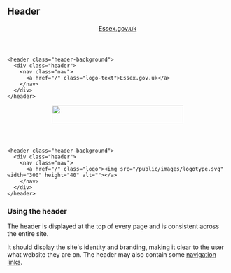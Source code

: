 ## Header

<header class="header-background">
  <div class="header">
    <nav class="nav">
      <a href="/" class="logo-text">Essex.gov.uk</a>
    </nav>
  </div>
</header>

    <header class="header-background">
      <div class="header">
        <nav class="nav">
          <a href="/" class="logo-text">Essex.gov.uk</a>
        </nav>
      </div>
    </header>

<header class="header-background">
  <div class="header">
    <nav class="nav">
      <a href="/" class="logo"><img src="/public/images/logotype.svg" width="300" height="40" alt=""></a>
    </nav>
  </div>
</header>

    <header class="header-background">
      <div class="header">
        <nav class="nav">
          <a href="/" class="logo"><img src="/public/images/logotype.svg" width="300" height="40" alt=""></a>
        </nav>
      </div>
    </header>


### Using the header

The header is displayed at the top of every page and is consistent across the entire site.

It should display the site's identity and branding, making it clear to the user what website they are on. The header may also contain some <a href="/docs/core/elements/nav">navigation links</a>.  
